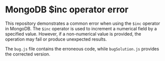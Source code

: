 # MongoDB $inc operator error

This repository demonstrates a common error when using the `$inc` operator in MongoDB. The `$inc` operator is used to increment a numerical field by a specified value. However, if a non-numerical value is provided, the operation may fail or produce unexpected results.

The `bug.js` file contains the erroneous code, while `bugSolution.js` provides the corrected version.